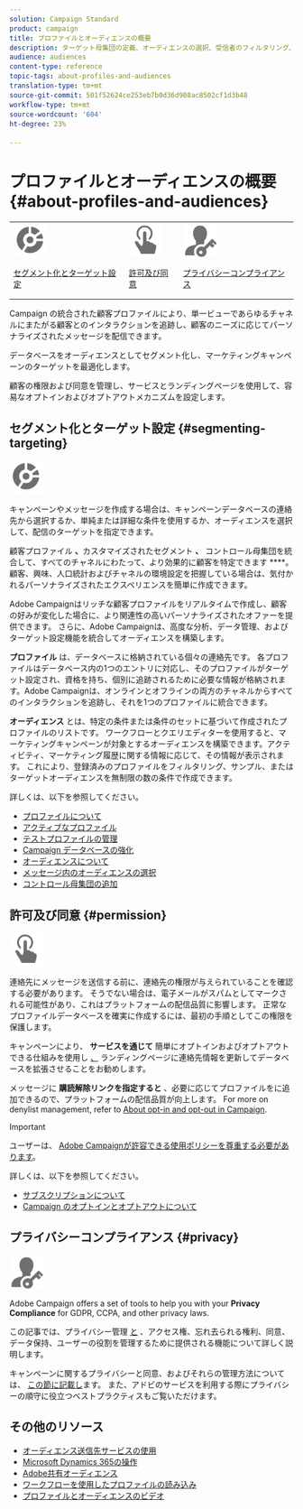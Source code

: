 ```yaml
---
solution: Campaign Standard
product: campaign
title: プロファイルとオーディエンスの概要
description: ターゲット母集団の定義、オーディエンスの選択、受信者のフィルタリング、データの収集、プロファイルの更新をおこないます。
audience: audiences
content-type: reference
topic-tags: about-profiles-and-audiences
translation-type: tm+mt
source-git-commit: 501f52624ce253eb7b0d36d908ac8502cf1d3b48
workflow-type: tm+mt
source-wordcount: '604'
ht-degree: 23%

---
```



# プロファイルとオーディエンスの概要{#about-profiles-and-audiences}

<table>
<tr>
<td><img src="assets/do-not-localize/icon_segment.svg" width="60px"><p><a href="#segmenting-targeting">セグメント化とターゲット設定</a></p></td>
<td><img src="assets/do-not-localize/icon_permission.svg" width="60px"><p><a href="#permission">許可及び同意</a></p></td>
<td><img src="assets/do-not-localize/icon_privacy.svg" width="60px"><p><a href="#privacy">プライバシーコンプライアンス</a></p></td></tr>
</table>

Campaign の統合された顧客プロファイルにより、単一ビューであらゆるチャネルにまたがる顧客とのインタラクションを追跡し、顧客のニーズに応じてパーソナライズされたメッセージを配信できます。

データベースをオーディエンスとしてセグメント化し、マーケティングキャンペーンのターゲットを最適化します。

顧客の権限および同意を管理し、サービスとランディングページを使用して、容易なオプトインおよびオプトアウトメカニズムを設定します。

## セグメント化とターゲット設定 {#segmenting-targeting}

<img src="assets/do-not-localize/icon_segment.svg" width="60px">

キャンペーンやメッセージを作成する場合は、キャンペーンデータベースの連絡先から選択するか、単純または詳細な条件を使用するか、オーディエンスを選択して、配信のターゲットを指定できます。

顧客プロファイル **、**&#x200B;カスタマイズされたセグメント **、** コントロール母集団を統合して、すべてのチャネルにわたって、より効果的に顧客を特定できます ****。 顧客、興味、人口統計およびチャネルの環境設定を把握している場合は、気付かれるパーソナライズされたエクスペリエンスを簡単に作成できます。

Adobe Campaignはリッチな顧客プロファイルをリアルタイムで作成し、顧客の好みが変化した場合に、より関連性の高いパーソナライズされたオファーを提供できます。 さらに、Adobe Campaignは、高度な分析、データ管理、およびターゲット設定機能を統合してオーディエンスを構築します。

**プロファイル** は、データベースに格納されている個々の連絡先です。 各プロファイルはデータベース内の1つのエントリに対応し、そのプロファイルがターゲット設定され、資格を持ち、個別に追跡されるために必要な情報が格納されます。Adobe Campaignは、オンラインとオフラインの両方のチャネルからすべてのインタラクションを追跡し、それを1つのプロファイルに統合できます。

**オーディエンス** とは、特定の条件または条件のセットに基づいて作成されたプロファイルのリストです。 ワークフローとクエリエディターを使用すると、マーケティングキャンペーンが対象とするオーディエンスを構築できます。アクティビティ、マーケティング履歴に関する情報に応じて、その情報が表示されます。 これにより、登録済みのプロファイルをフィルタリング、サンプル、またはターゲットオーディエンスを無制限の数の条件で作成できます。

詳しくは、以下を参照してください。

* [プロファイルについて](../../audiences/using/about-profiles.md)
* [アクティブなプロファイル](../../audiences/using/active-profiles.md)
* [テストプロファイルの管理](../../audiences/using/managing-test-profiles.md)
* [Campaign データベースの強化](../../audiences/using/enriching-campaign-database.md)
* [オーディエンスについて](../../audiences/using/about-audiences.md)
* [メッセージ内のオーディエンスの選択](../../audiences/using/selecting-an-audience-in-a-message.md)
* [コントロール母集団の追加](../../sending/using/control-group.md)

## 許可及び同意 {#permission}

<img src="assets/do-not-localize/icon_permission.svg"  width="60px">

連絡先にメッセージを送信する前に、連絡先の権限が与えられていることを確認する必要があります。 そうでない場合は、電子メールがスパムとしてマークされる可能性があり、これはプラットフォームの配信品質に影響します。 正常なプロファイルデータベースを確実に作成するには、最初の手順としてこの権限を保護します。

キャンペーンにより、 **サービスを通じて** 簡単にオプトインおよびオプトアウトできる仕組みを使用し [、](../../audiences/using/creating-a-service.md)[](../../channels/using/getting-started-with-landing-pages.md) ランディングページに連絡先情報を更新してデータベースを拡張させることをお勧めします。

メッセージに **購読解除リンクを指定すると** 、必要に応じてプロファイルをに追加できるので、プラットフォームの配信品質が向上します。 For more on denylist management, refer to [About opt-in and opt-out in Campaign](../../audiences/using/about-opt-in-and-opt-out-in-campaign.md).

>[!IMPORTANT]
>
>ユーザーは、 [Adobe Campaignが許容できる使用ポリシーを尊重する必要があります](https://www.adobe.com/legal/terms/aup.html)。

詳しくは、以下を参照してください。

* [サブスクリプションについて](../../audiences/using/about-subscriptions.md)
* [Campaign のオプトインとオプトアウトについて](../../audiences/using/about-opt-in-and-opt-out-in-campaign.md)

## プライバシーコンプライアンス {#privacy}

<img src="assets/do-not-localize/icon_privacy.svg" width="60px">

Adobe Campaign offers a set of tools to help you with your **Privacy Compliance** for GDPR, CCPA, and other privacy laws.

この記事では、プライバシー管理 [と](https://helpx.adobe.com/jp/campaign/kb/campaign-privacy.html) 、アクセス権、忘れ去られる権利、同意、データ保持、ユーザーの役割を管理するために提供される機能について詳しく説明します。

キャンペーンに関するプライバシーと同意、およびそれらの管理方法については、 [この節に記載し](../../start/using/privacy.md)ます。 また、アドビのサービスを利用する際にプライバシーの順守に役立つベストプラクティスもご覧いただけます。

## その他のリソース

* [オーディエンス送信先サービスの使用](../../audiences/using/aep-about-audience-destinations-service.md)
* [Microsoft Dynamics 365の操作](../../integrating/using/working-with-campaign-standard-and-microsoft-dynamics-365.md)
* [Adobe共有オーディエンス](../../integrating/using/sharing-audiences-with-audience-manager-or-people-core-service.md)
* [ワークフローを使用したプロファイルの読み込み](../../automating/using/creating-import-workflow-templates.md)
* [プロファイルとオーディエンスのビデオ](https://docs.adobe.com/content/help/en/campaign-standard-learn/tutorials/profiles-and-audiences/creating-profiles-and-audiences.html)
